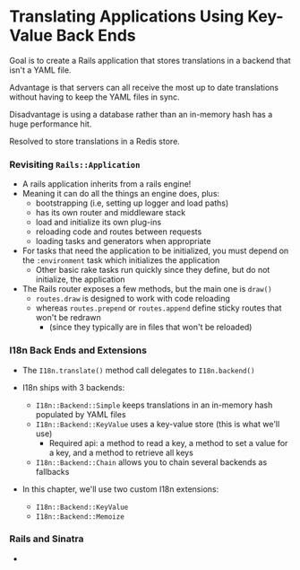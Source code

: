 # Translating Applications Using Key-Value Back Ends

Goal is to create a Rails application that stores translations in a backend that isn't a YAML file.

Advantage is that servers can all receive the most up to date translations without having to keep the YAML files in sync.

Disadvantage is using a database rather than an in-memory hash has a huge performance hit.

Resolved to store translations in a Redis store.

### Revisiting `Rails::Application`

- A rails application inherits from a rails engine!
- Meaning it can do all the things an engine does, plus:
  - bootstrapping (i.e, setting up logger and load paths)
  - has its own router and middleware stack
  - load and initialize its own plug-ins
  - reloading code and routes between requests
  - loading tasks and generators when appropriate
- For tasks that need the application to be initialized, you must depend on the `:environment` task which initializes the application
  - Other basic rake tasks run quickly since they define, but do not initialize, the application
- The Rails router exposes a few methods, but the main one is `draw()`
  - `routes.draw` is designed to work with code reloading
  - whereas `routes.prepend` or `routes.append` define sticky routes that won't be redrawn
    - (since they typically are in files that won't be reloaded)

### I18n Back Ends and Extensions

- The `I18n.translate()` method call delegates to `I18n.backend()`
- I18n ships with 3 backends:
  - `I18n::Backend::Simple` keeps translations in an in-memory hash populated by YAML files
  - `I18n::Backend::KeyValue` uses a key-value store (this is what we'll use)
    - Required api: a method to read a key, a method to set a value for a key, and a method to retrieve all keys
  - `I18n::Backend::Chain` allows you to chain several backends as fallbacks

- In this chapter, we'll use two custom I18n extensions:
  - `I18n::Backend::KeyValue`
  - `I18n::Backend::Memoize`

### Rails and Sinatra

-